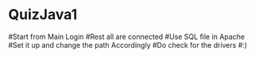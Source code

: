 # QuizJava1

#Start from Main Login
#Rest all are connected
#Use SQL file in Apache
#Set it up and change the path Accordingly
#Do check for the drivers
#:)
